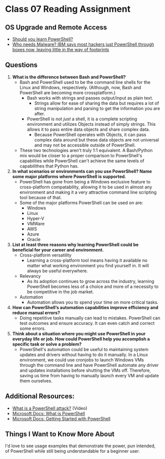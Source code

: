 # Class 07 Reading Assignment

## OS Upgrade and Remote Access
 - [Should you learn PowerShell?](https://www.techthoughts.info/ps1-should-you-learn-powershell/)
 - [Who needs Malware? IBM says most hackers just PowerShell through boxes now, leaving little in the way of footprints](https://www.theregister.com/2019/02/26/malware_ibm_powershell/)

 ## Questions

1. **What is the difference between Bash and PowerShell?**
    - Bash and PowerShell used to be the command line shells for the Linux and Windows, respectively. (Although, now, Bash and PowerShell are becoming more crossplatform.)
      - Bash works with strings and passes output/input as plain text. 
        - Strings allow for ease of sharing the data but requires a lot of string manipulation and parsing to get the information you are after.
      - PowerShell is not *just* a shell, it is a complete scripting environment and utilizes Objects instead of simply strings. This allows it to pass entire data objects and share complex data.
        - Because PowerShell operates with Objects, it can pass complex data around but these data objects are not universal and may not be accessible outside of PowerShell.
    - These two technologies aren't truly 1:1 equivalent. A Bash/Python mix would be closer to a proper comparison to PowerShell's capabilties while PowerShell can't achieve the same levels of capabilithes that Python has.
2. **In what scenarios or environments can you use PowerShell? Name some major platforms where PowerShell is supported.**
    - PowerShell has gone from being a Windows exclusive feature to cross-platform compatability, allowing it to be used in almost any environment and making it a very attractive command line scripting tool because of that. 
    - Some of the major platforms PowerShell can be used on are:
      - Windows
      - Linux
      - Hyper-V
      - VMWare
      - AWS
      - Azure
      - Oracle
3. **List at least three reasons why learning PowerShell could be beneficial for your career and environment.**
    - Cross-platform versatility
      - Learning a cross-platform tool means having it available no matter what working environment you find yourself in. It will always be useful everywhere.
    - Relevancy 
      - As its adoption continues to grow across the industry, learning PowerShell becomes less of a choice and more of a necessity to be competitive in the job market.
    - Automation 
      - Automation allows you to spend your time on more critical tasks.
4. **How can PowerShell’s automation capabilities improve efficiency and reduce manual errors?**
    - Doing repetitive tasks manually can lead to mistakes. PowerShell can test outcomes and ensure accuracy. It can even catch and correct some errors.
5. **Think about a situation where you might use PowerShell in your everyday life or job. How could PowerShell help you accomplish a specific task or solve a problem?**
    - PowerShell's automation could be useful to maintaining system updates and drivers without having to do it manually. In a Linux environment, we could use cronjobs to launch Windows VMs through the command line and have PowerShell automate any driver and updates installations before shutting the VMs off. Therefore, saving us time from having to manually launch every VM and update them ourselves.

## Additional Resources:
- [What is a PowerShell attack?](https://www.youtube.com/watch?v=fe5Mbszdu9M) (Video)
- [Microsoft Docs: What is PowerShell](https://docs.microsoft.com/en-us/powershell/scripting/overview?view=powershell-7)
- [Microsoft Docs: Getting Started with PowerShell](https://docs.microsoft.com/en-us/powershell/scripting/learn/ps101/01-getting-started?view=powershell-7)


## Things I Want to Know More About
I'd love to see usage examples that demonstrate the power, pun intended, of PowerShell while still being understandable for a beginner user.
